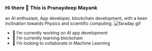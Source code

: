### Hi there 👋 This is Pranaydeep Mayank
an AI enthusiast, App developer, blockchain development, with a keen inclination towards Physics and scientific computing.
![faraday gif](https://user-images.githubusercontent.com/63444224/156223883-8733968d-94fc-4370-a52c-8a4ad7eada2b.gif)



- 🔭 I’m currently working on AI app development
- 🌱 I’m currently learning blockchain
- 👯 I’m looking to collaborate in Machine Learning



